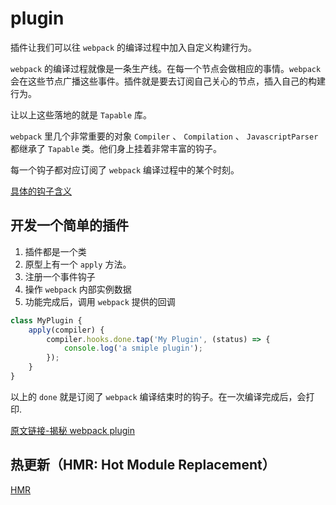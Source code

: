 # plugin

插件让我们可以往 `webpack` 的编译过程中加入自定义构建行为。

`webpack` 的编译过程就像是一条生产线。在每一个节点会做相应的事情。`webpack` 会在这些节点广播这些事件。插件就是要去订阅自己关心的节点，插入自己的构建行为。

让以上这些落地的就是 `Tapable` 库。

`webpack` 里几个非常重要的对象 `Compiler` 、 `Compilation` 、 `JavascriptParser` 都继承了 `Tapable` 类。他们身上挂着非常丰富的钩子。

每一个钩子都对应订阅了 `webpack` 编译过程中的某个时刻。

[具体的钩子含义](https://champyin.com/2020/01/12/%E6%8F%AD%E7%A7%98webpack-plugin/)

## 开发一个简单的插件

1. 插件都是一个类
2. 原型上有一个 `apply` 方法。
3. 注册一个事件钩子
4. 操作 `webpack` 内部实例数据
5. 功能完成后，调用 `webpack` 提供的回调

```js
class MyPlugin {
    apply(compiler) {
        compiler.hooks.done.tap('My Plugin', (status) => {
            console.log('a smiple plugin');
        });
    }
}
```

以上的 `done` 就是订阅了 `webpack` 编译结束时的钩子。在一次编译完成后，会打印.

[原文链接-揭秘 webpack plugin](https://champyin.com/2020/01/12/%E6%8F%AD%E7%A7%98webpack-plugin/)

## 热更新（HMR: Hot Module Replacement）

[HMR](https://juejin.im/post/6844904008432222215)
